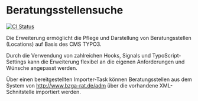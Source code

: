 Beratungsstellensuche
=====================
[![CI Status](https://github.com/sabbelasichon/bzga_beratungsstellensuche/workflows/CI/badge.svg)](https://github.com/sabbelasichon/bzga_beratungsstellensuche/actions)

Die Erweiterung ermöglicht die Pflege und Darstellung von Beratungsstellen (Locations) auf Basis des CMS TYPO3.

Durch die Verwendung von zahlreichen Hooks, Signals und TypoScript-Settings kann die Erweiterung flexibel an die eigenen Anforderungen und Wünsche angepasst werden.

Über einen bereitgestellten Importer-Task können Beratungsstellen aus dem System von http://www.bzga-rat.de/adm über die vorhandene XML-Schnitstelle importiert werden.
